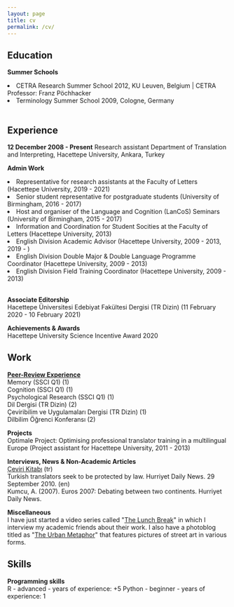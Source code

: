 ```yaml
---
layout: page
title: cv
permalink: /cv/
---
```


<h2>Education</h2>

<b>Summer Schools</b>
<li>CETRA Research Summer School 2012, KU Leuven, Belgium | CETRA Professor: Franz Pöchhacker</li> 
<li>Terminology Summer School 2009, Cologne, Germany</li>
<br>

<h2>Experience</h2>
<b>12 December 2008 - Present</b>
Research assistant
Department of Translation and Interpreting, Hacettepe University, Ankara, Turkey

<b>Admin Work</b>
<li>Representative for research assistants at the Faculty of Letters (Hacettepe University, 2019 - 2021)</li>
<li>Senior student representative for postgraduate students (University of Birmingham, 2016 - 2017)</li>
<li>Host and organiser of the Language and Cognition (LanCoS) Seminars (University of Birmingham, 2015 - 2017)</li>
<li>Information and Coordination for Student Socities at the Faculty of Letters (Hacettepe University, 2013)</li>
<li>English Division Academic Advisor (Hacettepe University, 2009 - 2013, 2019 - )</li>
<li>English Division Double Major & Double Language Programme Coordinator (Hacettepe University, 2009 - 2013)</li>
<li>English Division Field Training Coordinator (Hacettepe University, 2009 - 2013)</li>
<br>

<b>Associate Editorship</b><br>
Hacettepe Üniversitesi Edebiyat Fakültesi Dergisi (TR Dizin) (11 February 2020 - 10 February 2021) <br>

<b>Achievements & Awards</b><br>
Hacettepe University Science Incentive Award 2020<br>
 
<h2>Work</h2>
<a href="https://publons.com/researcher/1692089/alper-kumcu/peer-review/" target="_blank"><b>Peer-Review Experience</b></a><br>
Memory (SSCI Q1) (1)<br> 
Cognition (SSCI Q1) (1)<br>
Psychological Research (SSCI Q1) (1)<br>
Dil Dergisi (TR Dizin) (2)<br>
Çeviribilim ve Uygulamaları Dergisi (TR Dizin) (1)<br>
Dilbilim Öğrenci Konferansı (2)<br>

<b>Projects</b><br>
Optimale Project: Optimising professional translator training in a multilingual Europe (Project assistant for Hacettepe University, 2011 - 2013)<br>

<b>Interviews, News & Non-Academic Articles</b><br>
<a href="https://www.cevirikitabi.com/cevirmenler-ne-isler-ceviriyor/ars-gor-alper-kumcu/" target="_blank">Çeviri Kitabı</a> (tr)<br>
Turkish translators seek to be protected by law. Hurriyet Daily News. 29 September 2010. (en)<br>
Kumcu, A. (2007). Euros 2007: Debating between two continents. Hurriyet Daily News.
<br>

<b>Miscellaneous</b><br>
I have just started a video series called "<a href="https://www.youtube.com/channel/UCik4DV7sIoIMC8Msv2eGVaw" target="_blank">The Lunch Break</a>" in which I interview my academic friends about their work. I also have a photoblog titled as "<a href="https://theurbanmetaphor.tumblr.com" target="_blank">The Urban Metaphor</a>" that features pictures of street art in various forms.
  
<h2>Skills</h2>
<b>Programming skills</b><br>
R - advanced - years of experience: +5
Python - beginner - years of experience: 1
